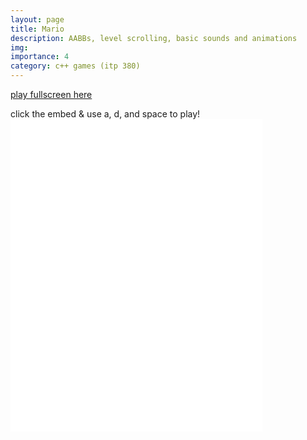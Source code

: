 ```yaml
---
layout: page
title: Mario
description: AABBs, level scrolling, basic sounds and animations
img:
importance: 4
category: c++ games (itp 380)
---
```


<a href="../../games/mario.html" target="_blank">play fullscreen here</a>

click the embed & use a, d, and space to play!
<embed type="text/html" src="../../games/mario.html"   width="80%" height="500">

